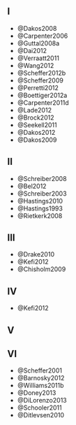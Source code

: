 I 
-
- @Dakos2008
- @Carpenter2006 
- @Guttal2008a 
- @Dai2012 
- @Verraatt2011
- @Wang2012
- @Scheffer2012b
- @Scheffer2009
- @Perretti2012
- @Boettiger2012a
- @Carpenter2011d
- @Lade2012
- @Brock2012
- @Seekell2011
- @Dakos2012
- @Dakos2009

II
---
- @Schreiber2008
- @Bel2012
- @Schreiber2003
- @Hastings2010
- @Hastings1993
- @Rietkerk2008

III
---
- @Drake2010
- @Kefi2012
- @Chisholm2009

IV
---
- @Kefi2012

V
--

VI
--
- @Scheffer2001
- @Barnosky2012
- @Williams2011b
- @Doney2013
- @DiLorenzo2013
- @Schooler2011
- @Ditlevsen2010
